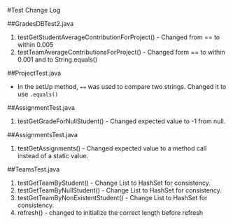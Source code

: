 #Test Change Log

##GradesDBTest2.java

1. testGetStudentAverageContributionForProject() - Changed from == to within 0.005
2. testTeamAverageContributionsForProject() - Changed form == to within 0.001 and to String.equals()

##ProjectTest.java

- In the setUp method, `==` was used to compare two strings. Changed it to use `.equals()`

##AssignmentTest.java

1. testGetGradeForNullStudent() - Changed expected value to -1 from null.

##AssignmentsTest.java

1. testGetAssignments() - Changed expected value to a method call instead of a static value.

##TeamsTest.java

1. testGetTeamByStudent() - Change List to HashSet for consistency.
2. testGetTeamByNullStudent() - Change List to HashSet for consistency.
3. testGetTeamByNonExistentStudent() - Change List to HashSet for consistency.
4. refresh() - changed to initialize the correct length before refresh
 